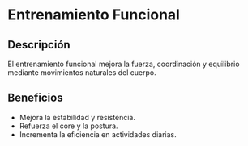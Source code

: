 # Entrenamiento Funcional
## Descripción
El entrenamiento funcional mejora la fuerza, coordinación y equilibrio mediante movimientos naturales del cuerpo.
## Beneficios
- Mejora la estabilidad y resistencia.
- Refuerza el core y la postura.
- Incrementa la eficiencia en actividades diarias.